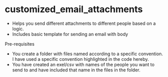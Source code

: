# customized_email_attachments
- Helps you send different attachments to different people based on a logic.
- Includes basic template for sending an email with body

Pre-requisites
- You create a folder with files named according to a specific convention. I have used a specific convention highlighted in the code hereby.
- You have created an exel/csv with names of the people you want to send to and have included that name in the files in the folder.
